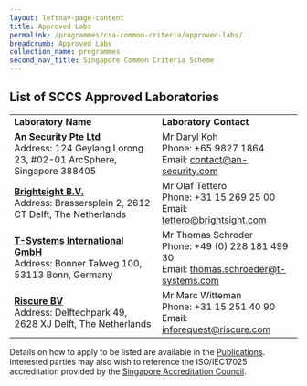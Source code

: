 ```yaml
---
layout: leftnav-page-content
title: Approved Labs
permalink: /programmes/csa-common-criteria/approved-labs/
breadcrumb: Approved Labs
collection_name: programmes
second_nav_title: Singapore Common Criteria Scheme
---
```

## List of SCCS Approved Laboratories

<table>
    <tbody>
        <tr>
            <td><strong>Laboratory Name</strong></td>
            <td><strong>Laboratory Contact</strong></td>
        </tr>
        <tr>
            <td>
            <strong><a href="http://www.an-security.com/" target="_blank">An Security Pte Ltd</a></strong><br>
            Address: 124 Geylang Lorong 23, #02-01 ArcSphere, Singapore 388405
            </td>
            <td>
            Mr Daryl Koh<br>
            Phone: +65 9827 1864<br>
            Email: <a href="mailto:contact@an-security.com">contact@an-security.com</a></td>
        </tr>
        <tr>
            <td>
            <strong><a href="http://www.brightsight.com/en" target="_blank">Brightsight B.V.</a></strong>
            <br>
            Address: Brassersplein 2, 2612 CT Delft, The Netherlands
            </td>
            <td>
            Mr Olaf Tettero <br>
            Phone: +31 15 269 25 00 <br>
            Email: <a href="mailto:tettero@brightsight.com">tettero@brightsight.com</a>
            </td>
        </tr>
        <tr>
            <td>
            <strong><a href="http://www.t-systems.com" target="_blank">T-Systems International GmbH</a></strong>
            <br>
            Address: Bonner Talweg 100, 53113 Bonn, Germany
            </td>
            <td>
            Mr Thomas Schroder
            <br>
            Phone: +49 (0) 228 181 499 30<br>
            Email: <a href="mailto:thomas.schroeder@t-systems.com">thomas.schroeder@t-systems.com</a>
            </td>
        </tr>
        <tr>
            <td>
            <strong><a href="http://www.riscure.com/" target="_blank">Riscure BV</a></strong><br>
            Address: Delftechpark 49, 2628 XJ Delft, The Netherlands
            </td>
            <td>
            Mr Marc Witteman <br>
            Phone: +31 15 251 40 90<br>
            Email: <a href="mailto:inforequest@riscure.com">inforequest@riscure.com</a>
            </td>
        </tr>
    </tbody>
</table>

Details on how to apply to be listed are available in the [Publications](https://www.csa.gov.sg/programmes/csa-common-criteria/csa-cc-publications). Interested parties may also wish to reference the ISO/IEC17025 accreditation provided by the [Singapore Accreditation Council](https://www.sac-accreditation.gov.sg/Pages/Homepage.aspx).